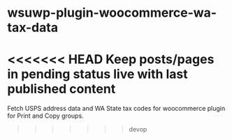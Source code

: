 # wsuwp-plugin-woocommerce-wa-tax-data
<<<<<<< HEAD
Keep posts/pages in pending status live with last published content
=======
Fetch USPS address data and WA State tax codes for woocommerce plugin for Print and Copy groups.
>>>>>>> devop
